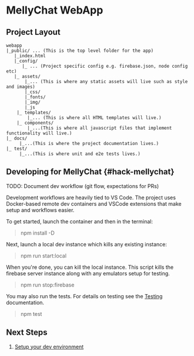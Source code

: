 # MellyChat WebApp

## Project Layout

```
webapp
|_public/ ... (This is the top level folder for the app)
   |_index.html
   |_config/
      |_ ... (Project specific config e.g. firebase.json, node config etc)
   |_ assets/
       |_... (This is where any static assets will live such as style and images)
       |_css/
       |_fonts/
       |_img/
       |_js
    |_ templates/
        |_... (This is where all HTML templates will live.)
    |_ components/
        |_...(This is where all javascript files that implement functionality will live.)
|_ docs/
     |_...(This is where the project documentation lives.)
|_ test/
     |_...(This is where unit and e2e tests lives.)
```

## Developing for MellyChat {#hack-mellychat}

TODO: Document dev workflow (git flow, expectations for PRs)

Development workflows are heavily tied to VS Code. The project uses
Docker-based remote dev containers and VSCode extensions that make setup and
workflows easier.

To get started, launch the container and then in the terminal:

> npm install -D

Next, launch a local dev instance which kills any existing instance:

> npm run start:local

When you're done, you can kill the local instance. This script kills the
firebase server instance along with any emulators setup for testing.

> npm run stop:firebase

You may also run the tests. For details on testing see the
[Testing](https://github.com/mellychat/webapp/tree/mainline/docs)
documentation.

> npm test

## Next Steps

1. [Setup your dev environment](https://github.com/mellychat/webapp/blob/mainline/docs/developersetup.md)
